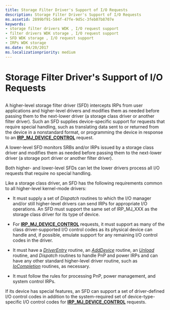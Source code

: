 ```yaml
---
title: Storage Filter Driver's Support of I/O Requests
description: Storage Filter Driver's Support of I/O Requests
ms.assetid: 2899bf91-584f-47fe-9d5c-3feb07b8707e
keywords:
- storage filter drivers WDK , I/O request support
- filter drivers WDK storage , I/O request support
- SFD WDK storage , I/O request support
- IRPs WDK storage
ms.date: 04/20/2017
ms.localizationpriority: medium
---
```


# Storage Filter Driver's Support of I/O Requests


## <span id="ddk_storage_filter_driver_s_support_of_i_o_requests_kg"></span><span id="DDK_STORAGE_FILTER_DRIVER_S_SUPPORT_OF_I_O_REQUESTS_KG"></span>


A higher-level storage filter driver (SFD) intercepts IRPs from user applications and higher-level drivers and modifies them as needed before passing them to the next-lower driver (a storage class driver or another filter driver). Such an SFD supplies device-specific support for requests that require special handling, such as translating data sent to or returned from the device in a nonstandard format, or programming the device in response to an [**IRP\_MJ\_DEVICE\_CONTROL**](https://docs.microsoft.com/windows-hardware/drivers/kernel/irp-mj-device-control) request.

A lower-level SFD monitors SRBs and/or IRPs issued by a storage class driver and modifies them as needed before passing them to the next-lower driver (a storage port driver or another filter driver).

Both higher- and lower-level SFDs can let the lower drivers process all I/O requests that require no special handling.

Like a storage class driver, an SFD has the following requirements common to all higher-level kernel-mode drivers:

-   It must supply a set of *Dispatch* routines to which the I/O manager and/or still higher-level drivers can send IRPs for appropriate I/O operations. An SFD must support the same set of IRP\_MJ\_XXX as the storage class driver for its type of device.

-   For [**IRP\_MJ\_DEVICE\_CONTROL**](https://docs.microsoft.com/windows-hardware/drivers/kernel/irp-mj-device-control) requests, it must support as many of the class driver-supported I/O control codes as its physical device can handle and, if possible, emulate support for any remaining I/O control codes in the driver.

-   It must have a [*DriverEntry*](https://docs.microsoft.com/windows-hardware/drivers/ddi/wdm/nc-wdm-driver_initialize) routine, an [*AddDevice*](https://docs.microsoft.com/windows-hardware/drivers/ddi/wdm/nc-wdm-driver_add_device) routine, an [*Unload*](https://docs.microsoft.com/windows-hardware/drivers/ddi/wdm/nc-wdm-driver_unload) routine, and *Dispatch* routines to handle PnP and power IRPs and can have any other standard higher-level driver routine, such as [*IoCompletion*](https://docs.microsoft.com/windows-hardware/drivers/ddi/wdm/nc-wdm-io_completion_routine) routines, as necessary.

-   It must follow the rules for processing PnP, power management, and system control IRPs.

If its device has special features, an SFD can support a set of driver-defined I/O control codes in addition to the system-required set of device-type-specific I/O control codes for [**IRP\_MJ\_DEVICE\_CONTROL**](https://docs.microsoft.com/windows-hardware/drivers/kernel/irp-mj-device-control) requests.

 

 





